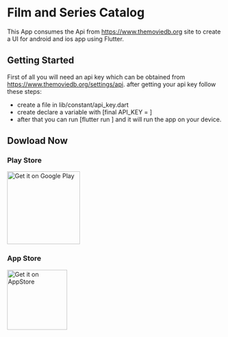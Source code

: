 # Film and Series Catalog

This App consumes the Api from https://www.themoviedb.org site to create a UI for android and ios app using Flutter.

## Getting Started
First of all you will need an api key which can be obtained from https://www.themoviedb.org/settings/api.
after getting your api key follow these steps:
- create a file in lib/constant/api_key.dart
- create declare a variable with [final API_KEY = <your api key here> ]
- after that you can run [flutter run ] and it will run the app on your device.

## Dowload Now

### Play Store
<a href='https://play.google.com/store/apps/details?id=br.tec.appdelivery.movie_catalog&hl=pt_BR&gl=US'><img alt='Get it on Google Play' src='https://www.gstatic.com/android/market_images/web/play_prism_hlock_2x.png' width="170"/></a>

### App Store
<a href='https://apps.apple.com/us/app/cat%C3%A1logo-de-s%C3%A9ries-e-filmes/id1570664151'><img alt='Get it on AppStore' src='https://devimages-cdn.apple.com/app-store/marketing/guidelines/images/badge-download-on-the-app-store.svg' width="140"/></a>



